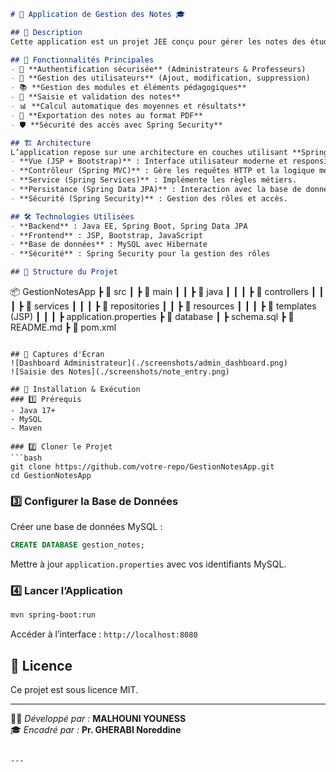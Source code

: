 ```markdown
# 📘 Application de Gestion des Notes 🎓

## 📌 Description
Cette application est un projet JEE conçu pour gérer les notes des étudiants dans un environnement académique. Elle offre des fonctionnalités avancées pour l'administration, les enseignants et les étudiants.

## 🚀 Fonctionnalités Principales
- 🔐 **Authentification sécurisée** (Administrateurs & Professeurs)
- 🏫 **Gestion des utilisateurs** (Ajout, modification, suppression)
- 📚 **Gestion des modules et éléments pédagogiques**
- 📝 **Saisie et validation des notes**
- 📊 **Calcul automatique des moyennes et résultats**
- 📄 **Exportation des notes au format PDF**
- 🛡️ **Sécurité des accès avec Spring Security**

## 🏗️ Architecture
L’application repose sur une architecture en couches utilisant **Spring Boot** :
- **Vue (JSP + Bootstrap)** : Interface utilisateur moderne et responsive.
- **Contrôleur (Spring MVC)** : Gère les requêtes HTTP et la logique métier.
- **Service (Spring Services)** : Implémente les règles métiers.
- **Persistance (Spring Data JPA)** : Interaction avec la base de données.
- **Sécurité (Spring Security)** : Gestion des rôles et accès.

## 🛠️ Technologies Utilisées
- **Backend** : Java EE, Spring Boot, Spring Data JPA
- **Frontend** : JSP, Bootstrap, JavaScript
- **Base de données** : MySQL avec Hibernate
- **Sécurité** : Spring Security pour la gestion des rôles

## 📂 Structure du Projet
```
📦 GestionNotesApp
 ┣ 📂 src
 ┃ ┣ 📂 main
 ┃ ┃ ┣ 📂 java
 ┃ ┃ ┃ ┣ 📂 controllers
 ┃ ┃ ┃ ┣ 📂 services
 ┃ ┃ ┃ ┣ 📂 repositories
 ┃ ┃ ┣ 📂 resources
 ┃ ┃ ┃ ┣ 📂 templates (JSP)
 ┃ ┃ ┃ ┣ application.properties
 ┣ 📂 database
 ┃ ┣ schema.sql
 ┣ 📜 README.md
 ┣ 📜 pom.xml
```

## 📸 Captures d'Écran
![Dashboard Administrateur](./screenshots/admin_dashboard.png)
![Saisie des Notes](./screenshots/note_entry.png)

## 🏁 Installation & Exécution
### 1️⃣ Prérequis
- Java 17+
- MySQL
- Maven

### 2️⃣ Cloner le Projet
```bash
git clone https://github.com/votre-repo/GestionNotesApp.git
cd GestionNotesApp
```

### 3️⃣ Configurer la Base de Données
Créer une base de données MySQL :
```sql
CREATE DATABASE gestion_notes;
```
Mettre à jour `application.properties` avec vos identifiants MySQL.

### 4️⃣ Lancer l’Application
```bash
mvn spring-boot:run
```
Accéder à l’interface : `http://localhost:8080`

## 📜 Licence
Ce projet est sous licence MIT. 

---
👨‍💻 *Développé par :* **MALHOUNI YOUNESS**  
🎓 *Encadré par :* **Pr. GHERABI Noreddine**  
```

---

